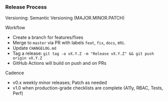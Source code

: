 ### Release Process

Versioning: Semantic Versioning (MAJOR.MINOR.PATCH)

Workflow
- Create a branch for features/fixes
- Merge to `master` via PR with labels `feat`, `fix`, `docs`, etc.
- Update `CHANGELOG.md`
- Tag a release: `git tag -a vX.Y.Z -m "Release vX.Y.Z" && git push origin vX.Y.Z`
- GitHub Actions will build on push and on PRs

Cadence
- v0.x weekly minor releases; Patch as needed
- v1.0 when production-grade checklists are complete (A11y, RBAC, Tests, Perf)


